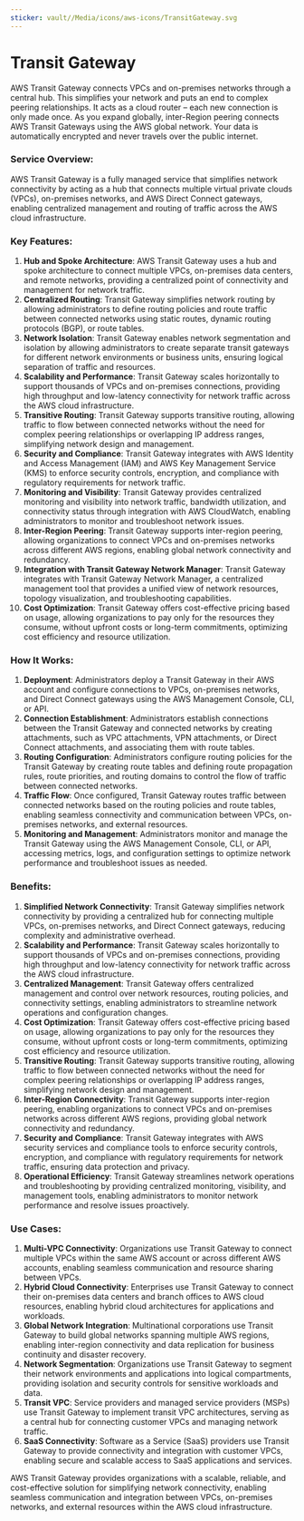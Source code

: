 ```yaml
---
sticker: vault//Media/icons/aws-icons/TransitGateway.svg
---
```

# Transit Gateway
AWS Transit Gateway connects VPCs and on-premises networks through a central hub. This simplifies your network and puts an end to complex peering relationships. It acts as a cloud router – each new connection is only made once. As you expand globally, inter-Region peering connects AWS Transit Gateways using the AWS global network. Your data is automatically encrypted and never travels over the public internet.

### Service Overview:

AWS Transit Gateway is a fully managed service that simplifies network connectivity by acting as a hub that connects multiple virtual private clouds (VPCs), on-premises networks, and AWS Direct Connect gateways, enabling centralized management and routing of traffic across the AWS cloud infrastructure.

### Key Features:

1. **Hub and Spoke Architecture**: AWS Transit Gateway uses a hub and spoke architecture to connect multiple VPCs, on-premises data centers, and remote networks, providing a centralized point of connectivity and management for network traffic.
2. **Centralized Routing**: Transit Gateway simplifies network routing by allowing administrators to define routing policies and route traffic between connected networks using static routes, dynamic routing protocols (BGP), or route tables.
3. **Network Isolation**: Transit Gateway enables network segmentation and isolation by allowing administrators to create separate transit gateways for different network environments or business units, ensuring logical separation of traffic and resources.
4. **Scalability and Performance**: Transit Gateway scales horizontally to support thousands of VPCs and on-premises connections, providing high throughput and low-latency connectivity for network traffic across the AWS cloud infrastructure.
5. **Transitive Routing**: Transit Gateway supports transitive routing, allowing traffic to flow between connected networks without the need for complex peering relationships or overlapping IP address ranges, simplifying network design and management.
6. **Security and Compliance**: Transit Gateway integrates with AWS Identity and Access Management (IAM) and AWS Key Management Service (KMS) to enforce security controls, encryption, and compliance with regulatory requirements for network traffic.
7. **Monitoring and Visibility**: Transit Gateway provides centralized monitoring and visibility into network traffic, bandwidth utilization, and connectivity status through integration with AWS CloudWatch, enabling administrators to monitor and troubleshoot network issues.
8. **Inter-Region Peering**: Transit Gateway supports inter-region peering, allowing organizations to connect VPCs and on-premises networks across different AWS regions, enabling global network connectivity and redundancy.
9. **Integration with Transit Gateway Network Manager**: Transit Gateway integrates with Transit Gateway Network Manager, a centralized management tool that provides a unified view of network resources, topology visualization, and troubleshooting capabilities.
10. **Cost Optimization**: Transit Gateway offers cost-effective pricing based on usage, allowing organizations to pay only for the resources they consume, without upfront costs or long-term commitments, optimizing cost efficiency and resource utilization.

### How It Works:

1. **Deployment**: Administrators deploy a Transit Gateway in their AWS account and configure connections to VPCs, on-premises networks, and Direct Connect gateways using the AWS Management Console, CLI, or API.
2. **Connection Establishment**: Administrators establish connections between the Transit Gateway and connected networks by creating attachments, such as VPC attachments, VPN attachments, or Direct Connect attachments, and associating them with route tables.
3. **Routing Configuration**: Administrators configure routing policies for the Transit Gateway by creating route tables and defining route propagation rules, route priorities, and routing domains to control the flow of traffic between connected networks.
4. **Traffic Flow**: Once configured, Transit Gateway routes traffic between connected networks based on the routing policies and route tables, enabling seamless connectivity and communication between VPCs, on-premises networks, and external resources.
5. **Monitoring and Management**: Administrators monitor and manage the Transit Gateway using the AWS Management Console, CLI, or API, accessing metrics, logs, and configuration settings to optimize network performance and troubleshoot issues as needed.

### Benefits:

1. **Simplified Network Connectivity**: Transit Gateway simplifies network connectivity by providing a centralized hub for connecting multiple VPCs, on-premises networks, and Direct Connect gateways, reducing complexity and administrative overhead.
2. **Scalability and Performance**: Transit Gateway scales horizontally to support thousands of VPCs and on-premises connections, providing high throughput and low-latency connectivity for network traffic across the AWS cloud infrastructure.
3. **Centralized Management**: Transit Gateway offers centralized management and control over network resources, routing policies, and connectivity settings, enabling administrators to streamline network operations and configuration changes.
4. **Cost Optimization**: Transit Gateway offers cost-effective pricing based on usage, allowing organizations to pay only for the resources they consume, without upfront costs or long-term commitments, optimizing cost efficiency and resource utilization.
5. **Transitive Routing**: Transit Gateway supports transitive routing, allowing traffic to flow between connected networks without the need for complex peering relationships or overlapping IP address ranges, simplifying network design and management.
6. **Inter-Region Connectivity**: Transit Gateway supports inter-region peering, enabling organizations to connect VPCs and on-premises networks across different AWS regions, providing global network connectivity and redundancy.
7. **Security and Compliance**: Transit Gateway integrates with AWS security services and compliance tools to enforce security controls, encryption, and compliance with regulatory requirements for network traffic, ensuring data protection and privacy.
8. **Operational Efficiency**: Transit Gateway streamlines network operations and troubleshooting by providing centralized monitoring, visibility, and management tools, enabling administrators to monitor network performance and resolve issues proactively.

### Use Cases:

1. **Multi-VPC Connectivity**: Organizations use Transit Gateway to connect multiple VPCs within the same AWS account or across different AWS accounts, enabling seamless communication and resource sharing between VPCs.
2. **Hybrid Cloud Connectivity**: Enterprises use Transit Gateway to connect their on-premises data centers and branch offices to AWS cloud resources, enabling hybrid cloud architectures for applications and workloads.
3. **Global Network Integration**: Multinational corporations use Transit Gateway to build global networks spanning multiple AWS regions, enabling inter-region connectivity and data replication for business continuity and disaster recovery.
4. **Network Segmentation**: Organizations use Transit Gateway to segment their network environments and applications into logical compartments, providing isolation and security controls for sensitive workloads and data.
5. **Transit VPC**: Service providers and managed service providers (MSPs) use Transit Gateway to implement transit VPC architectures, serving as a central hub for connecting customer VPCs and managing network traffic.
6. **SaaS Connectivity**: Software as a Service (SaaS) providers use Transit Gateway to provide connectivity and integration with customer VPCs, enabling secure and scalable access to SaaS applications and services.

AWS Transit Gateway provides organizations with a scalable, reliable, and cost-effective solution for simplifying network connectivity, enabling seamless communication and integration between VPCs, on-premises networks, and external resources within the AWS cloud infrastructure.